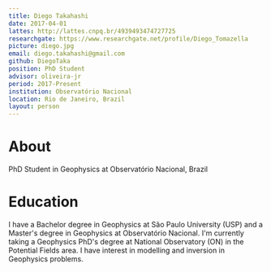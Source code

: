 ```yaml
---
title: Diego Takahashi
date: 2017-04-01
lattes: http://lattes.cnpq.br/4939493474727725
researchgate: https://www.researchgate.net/profile/Diego_Tomazella
picture: diego.jpg
email: diego.takahashi@gmail.com
github: DiegoTaka
position: PhD Student
advisor: oliveira-jr
period: 2017-Present
institution: Observatório Nacional
location: Rio de Janeiro, Brazil
layout: person
---
```


# About

PhD Student in Geophysics at Observatório Nacional, Brazil

# Education

I have a Bachelor degree in Geophysics at São Paulo University (USP) and a Master's degree in Geophysics at Observatório Nacional.
I'm currently taking a Geophysics PhD's degree at National Observatory (ON) in the Potential Fields area. I have interest in modelling and inversion in Geophysics problems.

